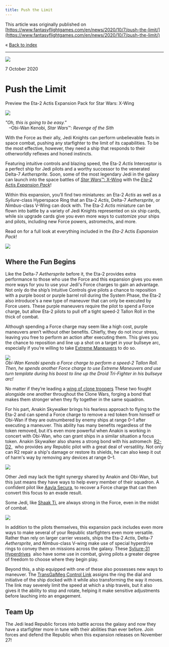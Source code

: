 ```yaml
---
title: Push the Limit
---
```


This article was originally published on [https://www.fantasyflightgames.com/en/news/2020/10/7/push-the-limit/](https://www.fantasyflightgames.com/en/news/2020/10/7/push-the-limit/)

&laquo; [Back to index](../index.md)

---

![](swz79_preview1.jpg)

7 October 2020

Push the Limit
==============

Preview the Eta-2 Actis Expansion Pack for Star Wars: X-Wing

![](swz79_box_left.png)

_"Oh, this is going to be easy."_  
   –Obi-Wan Kenobi, _Star Wars_™_: Revenge of the Sith_

With the Force as their ally, Jedi Knights can perform unbelievable feats in space combat, pushing any starfighter to the limit of its capabilities. To be the most effective, however, they need a ship that responds to their otherworldly reflexes and honed instincts.

Featuring intuitive controls and blazing speed, the Eta-2 _Actis_ Interceptor is a perfect ship for Jedi pilots and a worthy successor to the venerated Delta-7 _Aethersprite_. Soon, some of the most legendary Jedi in the galaxy can launch into the space battles of [_Star Wars_™: X-Wing](https://www.fantasyflightgames.com/en/products/x-wing-second-edition/) with the [_Eta-2_ Actis _Expansion Pack_](https://www.fantasyflightgames.com/en/products/x-wing-second-edition/products/eta-2-actis-expansion-pack/)!

Within this expansion, you’ll find two miniatures: an Eta-2 _Actis_ as well as a _Syliure_\-class Hyperspace Ring that an Eta-2 _Actis_, Delta-7 _Aethersprite_, or _Nimbus_\-class V-Wing can dock with. The Eta-2 _Actis_ miniature can be flown into battle by a variety of Jedi Knights represented on six ship cards, while six upgrade cards give you even more ways to customize your ships and pilots, including new Force powers, astromechs, and more.

Read on for a full look at everything included in the _Eta-2_ Actis _Expansion Pack_!

![](swz79_a1_ship_art.png)

Where the Fun Begins
--------------------

Like the Delta-7 _Aethersprite_ before it, the Eta-2 provides extra performance to those who use the Force and this expansion gives you even more ways for you to use your Jedi's Force charges to gain an advantage. Not only do the ship’s Intuitive Controls give pilots a chance to reposition with a purple boost or purple barrel roll during the System Phase, the Eta-2 also introduce's a new type of maneuver that can only be executed by Force users. These purple maneuvers require the pilot to spend a Force charge, but allow Eta-2 pilots to pull off a tight speed-2 Tallon Roll in the thick of combat.

Although spending a Force charge may seem like a high cost, purple maneuvers aren’t without other benefits. Chiefly, they do not incur stress, leaving you free to perform an action after executing them. This gives you the chance to reposition and line up a shot on a target in your bullseye arc, especially if you’re willing to take [Extreme Maneuvers](swz79_extreme-maneuvers.png) to do so.

![](swz79_a1_diagram.jpg)  
_Obi-Wan Kenobi spends a Force charge to perform a speed-2 Tallon Roll. Then, he spends another Force charge to use Extreme Maneuvers and use turn template during his boost to line up the Droid Tri-Fighter in his bullseye arc!_

No matter if they’re leading a [wing of clone troopers](swz79_jedi-commander2.png) These two fought alongside one another throughout the Clone Wars, forging a bond that makes them stronger when they fly together in the same squadron.

For his part, Anakin Skywalker brings his fearless approach to flying to the Eta-2 and can spend a Force charge to remove a red token from himself or Obi-Wan if they are outnumbered by enemy ships at range 0–1 after executing a maneuver. This ability has many benefits regardless of the token removed, but it’s even more powerful when Anakin is working in concert with Obi-Wan, who can grant ships in a similar situation a focus token. Anakin Skywalker also shares a strong bond with his astromech  [R2-D2,](swz79_r2d2.png)  who provides any Republic pilot with a great deal of versatility. Not only can R2 repair a ship's damage or restore its shields, he can also keep it out of harm's way by removing any devices at range 0–1.

![](swz79_a1_cardfan.png)

Other Jedi may lack the tight synergy shared by Anakin and Obi-Wan, but this just means they have ways to help every member of their squadron. A confident pilot like [Aayla Secura,](swz79_aayla-secura.png) to recover a Force charge that can then convert this focus to an evade result.

Some Jedi, like [Shaak Ti,](swz79_shaak-ti.png) are always strong in the Force, even in the midst of combat.

![](swz79_a1_art.png)

In addition to the pilots themselves, this expansion pack includes even more ways to make several of your Republic starfighters even more versatile. Rather than rely on larger carrier vessels, ships the Eta-2 _Actis_, Delta-7 _Aethersprite_, and _Nimbus_\-class V-wing make use of special hyperdrive rings to convey them on missions across the galaxy. These [Syliure-31 Hyperdrives](swz79_syliure-31_hyperdrive.png)  also have some use in combat, giving pilots a greater degree of freedom to choose where they begin play.

Beyond this, a ship equipped with one of these also possesses new ways to maneuver. The [TransGalMeg Control Link](swz79_transgalmeg-control-link.png) assigns the ring the dial and initiative of the ship docked with it while also transforming the way it moves. The link may severely limit the speed at which a ship travels, but it also gives it the ability to stop and rotate, helping it make sensitive adjustments before lauching into an engagement.

Team Up
-------

The Jedi lead Republic forces into battle across the galaxy and now they have a starfighter more in tune with their abilities than ever before. Join forces and defend the Republic when this expansion releases on November 27!

[](http://community.fantasyflightgames.com/index.php?/forum/222-x-wing/)